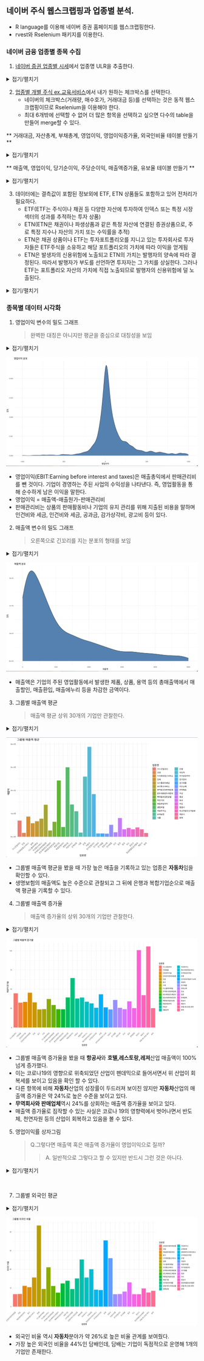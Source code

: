 ## 네이버 주식 웹스크랩핑과 업종별 분석.
- R language를 이용해 네이버 증권 홈페이지를 웹스크랩핑한다.
- rvest와 Rselenium 패키지를 이용한다.

### 네이버 금융 업종별 종목 수집
 1. [네이버 증권 업종별 시세](https://finance.naver.com/sise/sise_group.naver?type=upjong)에서 업종명 ULR을 추출한다.

<details>
  <summary>접기/펼치기</summary>
  
```r
#업종별 종목 주소
url <- "https://finance.naver.com/sise/sise_group.naver?type=upjong"
html <- read_html(url,encoding = "EUC-KR")

sise_gr <- html %>%
  html_nodes("table") %>%
  html_nodes("td") %>%
  html_nodes("a") %>%
  html_attr("href") %>%
  .[1:79]

sise1_gr <- paste0("https://finance.naver.com", sise_gr)
```
</details>
  
  2. [업종별 개별 주식 ex.교육서비스](https://finance.naver.com/sise/sise_group_detail.naver?type=upjong&no=290)에서 내가 원하는 체크박스를 선택한다.
     - 네이버의 체크박스(거래량, 매수호가, 거래대금 등)를 선택하는 것은 동적 웹스크랩핑이므로 Rselenium을 이용해야 한다.
     - 최대 6개밖에 선택할 수 없어 더 많은 항목을 선택하고 싶으면 다수의 table을 만들어 merge할 수 있다.
       
  ** 거래대금, 자산총계, 부채총계, 영업이익, 영업이익증가율, 외국인비율 테이블 만들기 **
  <details> 
  <summary>접기/펼치기</summary>
  
```r
# 거래대금, 자산총계, 부채총계, 영업이익, 영업이익증가율, 외국인비율 테이블 만들기
table1 <- c()
for (k in 1:length(sise1_gr)) {
  remDr$navigate(sise1_gr[k])
  # remDr$ screenshot (display = TRUE)
  
  
  # checked 속성이 있는 요소를 찾기 위한 XPath
  xpath <- '//input[@type="checkbox" and @checked]'
  
  # 요소 선택
  elements <- remDr$findElements(using = "xpath", value = xpath)
  
  # 선택된 요소의 checked 속성 제거
  for (element in elements) {
    remDr$executeScript("arguments[0].removeAttribute('checked')",
                        list(element))
  }
  
  # remDr$ screenshot (display = TRUE)
  
  
  for (i in c(3, 5, 10, 11, 15, 16)) {
    element_id <- paste0("option", i)
    checkbox <-
      remDr$findElement(
        using = "xpath",
        value = sprintf('//input[@type="checkbox" and @id="%s"]', element_id)
      )
    checkbox$clickElement()
  }
  
  # remDr$screenshot(display = TRUE)
  
  
  element <-
    remDr$findElement(using = "xpath", value = "/html/body/div[3]/div[2]/div[2]/div[3]/form/div/div/div/a[1]")
  
  
  if (!is.null(element)) {
    # 클릭
    element$clickElement()
  } else {
    # 요소가 없을 경우 처리
  }
  
  remDr$screenshot(display = TRUE)
  
  table_element <-
    remDr$findElement(using = "css", value = "#contentarea > div:nth-child(5) > table")
  
  table_html <- table_element$getPageSource()[[1]]
  
  # Extract the table data using CSS selector
  table_data <-
    read_html(table_html) %>%
    html_nodes("#contentarea > div:nth-child(5) > table") %>%
    html_table(fill = TRUE) %>%
    as.data.frame() %>%
    select(-토론실) %>%
    select(-Var.12)
  
  jong_mok <- read_html(table_html) %>%
    html_nodes("table") %>%
    html_nodes("td") %>%
    html_text() %>%
    .[2] %>%
    gsub("\\n|\\t", "", .)
  
  업종명 <-  matrix(jong_mok , nrow(table_data))
  
  df <- cbind(업종명, table_data)
  
  table1 <- rbind(table1, df)
  
}

# View(table1)

sise1_gr <- paste0("https://finance.naver.com", sise_gr)
```
</details>

** 매출액, 영업이익, 당기순이익, 주당순이익, 매출액증가율, 유보율 테이블 만들기 **

<details>

 <summary>접기/펼치기</summary>

```r
# table2 <- c()
for (k in 1:length(sise1_gr)) {
  remDr$navigate(sise1_gr[k])
  # remDr$ screenshot (display = TRUE)
  
  
  # checked 속성이 있는 요소를 찾기 위한 XPath
  xpath <- '//input[@type="checkbox" and @checked]'
  
  # 요소 선택
  elements <- remDr$findElements(using = "xpath", value = xpath)
  
  # 선택된 요소의 checked 속성 제거
  for (element in elements) {
    remDr$executeScript("arguments[0].removeAttribute('checked')",
                        list(element))
  }
  
  # remDr$ screenshot (display = TRUE)
  
  
  for (i in c(5, 17, 22, 23, 25, 27)) {
    element_id <- paste0("option", i)
    checkbox <-
      remDr$findElement(
        using = "xpath",
        value = sprintf('//input[@type="checkbox" and @id="%s"]', element_id)
      )
    checkbox$clickElement()
  }
  
  # remDr$screenshot(display = TRUE)
  
  
  element <-
    remDr$findElement(using = "xpath", value = "/html/body/div[3]/div[2]/div[2]/div[3]/form/div/div/div/a[1]")
  
  #
  if (!is.null(element)) {
    # 클릭
    element$clickElement()
  } else {
    # 요소가 없을 경우 처리
  }
  
  remDr$screenshot(display = TRUE)
  
  table_element <-
    remDr$findElement(using = "css", value = "#contentarea > div:nth-child(5) > table")
  
  
  table_html <- table_element$getPageSource()[[1]]
  
  # Extract the table data using CSS selector
  table_data <-
    read_html(table_html) %>%
    html_nodes("#contentarea > div:nth-child(5) > table") %>%
    html_table(fill = TRUE) %>%
    as.data.frame() %>%
    select(-토론실) %>%
    select(-Var.12)
  
  jong_mok <- read_html(table_html) %>%
    html_nodes("table") %>%
    html_nodes("td") %>%
    html_text() %>%
    .[2] %>%
    gsub("\\n|\\t", "", .)
  
  업종명 <-  matrix(jong_mok , nrow(table_data))
  
  df <- cbind(업종명, table_data)
  
  table2 <- rbind(table2, df)
  
}

# View(table2)
```
</details>

  3. 데이터에는 결측값이 포함된 정보외에 ETF, ETN 상품들도 포함하고 있어 전처리가 필요하다.
     - ETF(ETF는 주식이나 채권 등 다양한 자산에 투자하여 인덱스 또는 특정 시장 섹터의 성과를 추적하는 투자 상품)
     - ETN(ETN은 채권이나 파생상품과 같은 특정 자산에 연결된 증권상품으로, 주로 특정 지수나 자산의 가치 또는 수익률을 추적)
     - ETN은 채권 상품이나 ETF는 투자포트폴리오를 지니고 있는 투자회사로 투자자들은 ETF주식을 소유하고 해당 포트폴리오의 가치에 따라 이익을 얻게됨
     - ETN은 발생자의 신용위험에 노출되고 ETN의 가치는 발행자의 양속에 따라 결정된다. 따라서 발행자가 부도를 선언하면 투자자는 그 가치를 상실한다. 그러나 ETF는 포트폴리오 자산의 가치에 직접 노출되므로 발행자의 신용위험에 덜 노출된다.

<details>
  <summary>접기/펼치기</summary>

  ```r
table1_ad <- table1 %>%
  .[, c(1, 2, 6:11)] %>%
  filter(!영업이익 %in% c("", NA))

table_j <-
  as.data.frame(lapply(table1_ad, function(x)
    gsub(",", "", x))) # ,를 지우지 않으면 숫자로 인식을 못함.
```
</details>

### 종목별 데이터 시각화

1. 영업이익 변수의 밀도 그래프
   > 완벽한 대칭은 아니지만 평균을 중심으로 대칭성을 보임
<details>
 <summary>접기/펼치기</summary>
 
```r
ggplot(data = table_j, aes(x = 영업이익)) +
  geom_density(fill = "steelblue", color = "black") +
  labs(x = "영업이익", y = "밀도", title = "영업이익 분포") +
  theme_minimal() +
  xlim(-1000, 1000)

```
</details>

<p align="center">
  <img src="https://github.com/baedabean/myrepo/blob/main/%EC%8A%A4%ED%81%AC%EB%A6%B0%EC%83%B7%202023-06-12%20%EC%98%A4%EC%A0%84%209.50.42.png?raw=true)https://github.com/baedabean/myrepo/blob/main/%EC%8A%A4%ED%81%AC%EB%A6%B0%EC%83%B7%202023-06-12%20%EC%98%A4%EC%A0%84%209.50.42.png?raw=true">
</p>

 - 영업이익(EBIT:Earning before interest and taxes)은 매출총익에서 판매관리비를 뺀 것이다. 기업이 경영하는 주된 사업의 수익성을 나타낸다. 즉, 영업활동을 통해 순수하게 남은 이익을 말한다.
 - 영업이익 = 매출액-매출원가-판매관리비
 - 판매관리비는 상품의 판매활동비나 기업의 유지 관리를 위해 지출된 비용을 말하며 인건비와 세금, 인건비와 세금, 공과금, 감가상각비, 광고비 등이 있다.

2. 매출액 변수의 밀도 그래프
   > 오른쪽으로 긴꼬리를 지는 분포의 형태를 보임

<details>
   
 <summary>접기/펼치기</summary>
 
```r
# 매출액 변수의 밀도 그래프
ggplot(data = table_j, aes(x =매출액)) +
  geom_density(fill = "steelblue", color = "black") +
  labs(x = "매출액", y = "밀도", title = "매출액 분포") +
  theme_minimal() +
  xlim(0, 5000)
```
</details>

<p align="center">
  <img src="https://github.com/baedabean/myrepo/blob/main/%EC%8A%A4%ED%81%AC%EB%A6%B0%EC%83%B7%202023-06-12%20%EC%98%A4%EC%A0%84%209.50.53.png?raw=true">
</p>

- 매출액은 기업의 주된 영업활동에서 발생한 제품, 상품, 용역 등의 총매출액에서 매출할인, 매출환입, 매출에누리 등을 차감한 금액이다.

3. 그룹별 매출액 평균
   > 매출액 평균 상위 30개의 기업만 관찰한다.

<details>
   
 <summary>접기/펼치기</summary>
 
```r
#그룹별 매출액 평균

group_30 <- table_j %>%
  group_by(업종명) %>%
  summarize(mean_매출액 = mean(매출액, na.rm = TRUE)) %>% 
  top_n(30, mean_매출) 

#막대그래프 그리기

ggplot(data = group_30 , aes(x = 업종명, y = mean_매출액, fill = 업종명)) +
  stat_summary(fun = "mean",
               geom = "bar",
              position = "dodge") +
  labs(x = "업종명", y = "매출액", title = "그룹별 매출액 평균") +
  theme_minimal() +
  theme(axis.text.x = element_text(angle = 45, hjust = 1))
```
</details>

<p align="center">
  <img src="https://github.com/baedabean/myrepo/blob/main/%EA%B7%B8%EB%A3%B9%EB%B3%84%20%EB%A7%A4%EC%B6%9C%EC%95%A1%20%ED%8F%89%EA%B7%A0.png?raw=true">
</p>

 - 그룹별 매출액 평균을 봤을 때 가장 높은 매출을 기록하고 있는 업종은 **자동차**임을 확인할 수 있다.
 - 생명보험의 매출액도 높은 수준으로 관찰되고 그 뒤에 은행과 복합기업순으로 매출액 평균을 기록할 수 있다.
   
4. 그룹별 매출액 증가율
   > 매출액 증가율의 상위 30개의 기업만 관찰한다.

<details>
   
 <summary>접기/펼치기</summary>
 
```r
#그룹별 매출액 증가율
top_30_f <- table_j %>%
  group_by(업종명) %>%
  summarize(mean_매출액증가율 = mean(매출액증가율, na.rm = TRUE)) %>% 
  top_n(30, mean_매출액증가율) 

#막대그래프 그리기
ggplot(data = top_30 , aes(x = 업종명, y = mean_매출액증가율, fill = 업종명)) +
  stat_summary(fun = "mean",
               geom = "bar",
               position = "dodge") +
  labs(x = "업종명", y = "매출액 증가율", title = "그룹별 매출액 증가율") +
  theme_minimal() +
  theme(axis.text.x = element_text(angle = 45, hjust = 1))
```
</details>

<p align="center">
  <img src="https://github.com/baedabean/myrepo/blob/main/%EA%B7%B8%EB%A3%B9%EB%B3%84%20%EB%A7%A4%EC%B6%9C%EC%95%A1%20%EC%A6%9D%EA%B0%80%EC%9C%A8.png?raw=true">
</p>

- 그룹별 매출액 증가율을 봤을 때 **항공사**와 **호텔,레스토랑,레져**산업 매출액이 100% 넘게 증가했다.
- 이는 코로나19의 영향으로 위축되었던 산업이 펜데믹으로 들어서면서 위 산업이 회복세를 보이고 있음을 확인 할 수 있다.
- 다른 항목에 비해 **자동차**산업의 성장률이 두드러져 보이진 않지만 **자동차**산업의 매출액 증가율은 약 24%로 높은 수준을 보이고 있다.
- **무역회사와 판매업체**역시 24%를 상회하는 매출액 증가율을 보이고 있다.
- 매출액 증가율로 짐작할 수 있는 사실은 코로나 19의 영향력에서 벗어나면서 반도체, 천연자원 등의 산업이 회복하고 있음을 볼 수 있다.

5. 영업이익률 상자그림

   > Q.그렇다면 매출액 혹은 매출액 증가율이 영업이익으로 질까?
   >> A. 일반적으로 그렇다고 할 수 있지만 반드시 그런 것은 아니다.
   
  <details>
   
 <summary>접기/펼치기</summary>
 
```
#매출액 상위30개를 기준으로 영업이익률 table 작성

top_m_n <- top_30$업종명
top_m <- c()
for (i in 1:30) {
 top_m_table <-  table_j %>% 
    filter(업종명%in% top_m_n[i])
 top_m <- rbind(top_m, top_m_table)
}

#스캐터 플롯 그리기 
ggplot(data = table_j, aes(x = 매출액, y = 영업이익, color = 업종명)) +
 geom_point() +
 labs(x = "매출액", y = "영업이익", title = "매출액과 영업이익 관계") +
 geom_smooth(method = "lm", se=F) ## 그룹별 회귀선 추가

#상자그림 그리기
ggplot(data =  top_m, aes(x = 업종명, y = 영업이익, fill = 업종명)) +
  geom_boxplot() +
  labs(x = "업종명", y = "영업이익", title = "그룹별 매출액 비교") +
  theme(axis.text.x = element_text(angle = 45, hjust = 1)) +
  ylim(-1500, 1500)
```
</details>

<p align="center">
  <img src="">
</p>


7. 그룹별 외국인 평균
   
<details>
   
 <summary>접기/펼치기</summary>
 
```
# 그룹별 외국인 평균
top_30_f <- table_j %>%
  group_by(업종명) %>%
  summarize(mean_외국인비율 = mean(외국인비율, na.rm = TRUE)) %>% 
  top_n(30, mean_외국인비율)

#막대그래프 그리기
ggplot(data = top_30_f , aes(x = 업종명, y = mean_외국인비율, fill = 업종명)) +
  stat_summary(fun = "mean",
               geom = "bar",
               position = "dodge") +
  labs(x = "업종명", y = "외국인 비율", title = "그룹별 외국인 비율") +
  theme_minimal() +
  theme(axis.text.x = element_text(angle = 45, hjust = 1))

```
</details>


<p align="center">
  <img src="https://github.com/baedabean/myrepo/blob/main/%EA%B7%B8%EB%A3%B9%EB%B3%84%20%EC%99%B8%EA%B5%AD%EC%9D%B8%20%EB%B9%84%EC%9C%A8.png?raw=true">
</p>

- 외국인 비율 역시 **자동차**분야가 약 26%로 높은 비율 관계를 보여줬다.
- 가장 높은 외국인 비율을 44%인 담배인데, 담배는 기업이 독점적으로 운영해 1개의 기업만 존재한다.
